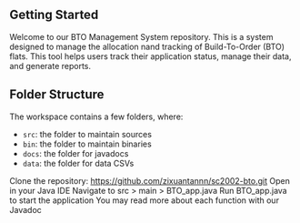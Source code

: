 ## Getting Started

Welcome to our BTO Management System repository.
This is a system designed to manage the allocation nand tracking of Build-To-Order (BTO) flats. 
This tool helps users track their application status, manage their data, and generate reports.


## Folder Structure

The workspace contains a few folders, where:

- `src`: the folder to maintain sources
- `bin`: the folder to maintain binaries
- `docs`: the folder for javadocs
- `data`: the folder for data CSVs


Clone the repository: https://github.com/zixuantannn/sc2002-bto.git
Open in your Java IDE
Navigate to src > main > BTO_app.java 
Run BTO_app.java to start the application
You may read more about each function with our Javadoc 
